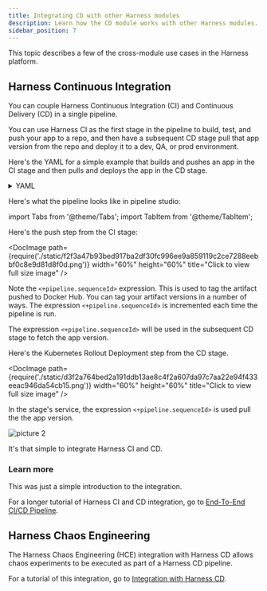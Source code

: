 ```yaml
---
title: Integrating CD with other Harness modules
description: Learn how the CD module works with other Harness modules.
sidebar_position: 7
---
```


This topic describes a few of the cross-module use cases in the Harness platform.

## Harness Continuous Integration

You can couple Harness Continuous Integration (CI) and Continuous Delivery (CD) in a single pipeline.

You can use Harness CI as the first stage in the pipeline to build, test, and push your app to a repo, and then have a subsequent CD stage pull that app version from the repo and deploy it to a dev, QA, or prod environment.

Here's the YAML for a simple example that builds and pushes an app in the CI stage and then pulls and deploys the app in the CD stage.

<details>
<summary>YAML</summary>

```yaml
pipeline:
  name: tweety
  identifier: tweety
  projectIdentifier: CD_Docs
  orgIdentifier: default
  tags: {}
  properties:
    ci:
      codebase:
        connectorRef: tweetapp
        build: <+input>
  stages:
    - stage:
        name: Tweetapp
        identifier: Tweetapp
        type: CI
        spec:
          cloneCodebase: true
          infrastructure:
            type: KubernetesDirect
            spec:
              connectorRef: docimmut
              namespace: default
              automountServiceAccountToken: true
              nodeSelector: {}
              os: Linux
          execution:
            steps:
              - step:
                  type: BuildAndPushDockerRegistry
                  name: Build Tweet App
                  identifier: Build_Tweet_App
                  spec:
                    connectorRef: Docker_Hub_with_Pwd
                    repo: cretzman/tweetapp
                    tags:
                      - <+pipeline.sequenceId>
          service:
            serviceRef: ""
        variables: []
    - stage:
        name: deploy tweety
        identifier: deploy_tweety
        description: ""
        type: Deployment
        spec:
          deploymentType: Kubernetes
          service:
            serviceRef: Tweety
          environment:
            environmentRef: Tweety
            deployToAll: false
            infrastructureDefinitions:
              - identifier: Tweety
          execution:
            steps:
              - step:
                  name: Rollout Deployment
                  identifier: rolloutDeployment
                  type: K8sRollingDeploy
                  timeout: 10m
                  spec:
                    skipDryRun: false
                    pruningEnabled: false
            rollbackSteps:
              - step:
                  name: Rollback Rollout Deployment
                  identifier: rollbackRolloutDeployment
                  type: K8sRollingRollback
                  timeout: 10m
                  spec:
                    pruningEnabled: false
        tags: {}
        failureStrategies:
          - onFailure:
              errors:
                - AllErrors
              action:
                type: StageRollback
        when:
          pipelineStatus: Success
  allowStageExecutions: true
```
</details>

Here's what the pipeline looks like in pipeline studio:


import Tabs from '@theme/Tabs';
import TabItem from '@theme/TabItem';


<Tabs>
  <TabItem value="CI stage" label="CI stage" default>


Here's the push step from the CI stage:

<DocImage path={require('./static/f2f3a47b93bed917ba2df30fc996ee9a859119c2ce7288eebbf0c8e9d81d8f0d.png')} width="60%" height="60%" title="Click to view full size image" />

Note the `<+pipeline.sequenceId>` expression. This is used to tag the artifact pushed to Docker Hub. You can tag your artifact versions in a number of ways. The expression `<+pipeline.sequenceId>` is incremented each time the pipeline is run.

The expression `<+pipeline.sequenceId>` will be used in the subsequent CD stage to fetch the app version.


</TabItem>
  <TabItem value="CD stage" label="CD stage">


Here's the Kubernetes Rollout Deployment step from the CD stage.

<DocImage path={require('./static/d3f2a764bed2a191ddb13ae8c4f2a607da97c7aa22e94f433eeac946da54cb15.png')} width="60%" height="60%" title="Click to view full size image" />

In the stage's service, the expression `<+pipeline.sequenceId>` is used pull the the app version.

![picture 2](static/3c2e1bbbaf91a9d3da0487bbeb2919ae045b1718fe2c20bba220efcc4a86a439.png)

It's that simple to integrate Harness CI and CD.


</TabItem>
</Tabs>


### Learn more

This was just a simple introduction to the integration.

For a longer tutorial of Harness CI and CD integration, go to [End-To-End CI/CD Pipeline](/tutorials/cd-pipelines/e2e-pipeline).

## Harness Chaos Engineering

The Harness Chaos Engineering (HCE) integration with Harness CD allows chaos experiments to be executed as part of a Harness CD pipeline.

For a tutorial of this integration, go to [Integration with Harness CD](/tutorials/chaos-experiments/integration-with-harness-cd).
